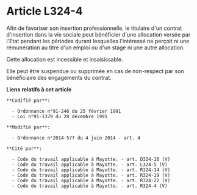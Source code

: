 # Article L324-4

Afin de favoriser son insertion professionnelle, le titulaire d'un contrat d'insertion dans la vie sociale peut bénéficier
d'une allocation versée par l'Etat pendant les périodes durant lesquelles l'intéressé ne perçoit ni une rémunération au titre
d'un emploi ou d'un stage ni une autre allocation. 

Cette allocation est incessible et insaisissable.

Elle peut être suspendue ou supprimée en cas de non-respect par son bénéficiaire des engagements du contrat.

**Liens relatifs à cet article**

	**Codifié par**:

	  - Ordonnance n°91-246 du 25 février 1991
	  - Loi n°91-1379 du 28 décembre 1991

	**Modifié par**:

	  - Ordonnance n°2014-577 du 4 juin 2014 - art. 4

	**Cité par**:

	  - Code du travail applicable à Mayotte. - art. D324-16 (V)
	  - Code du travail applicable à Mayotte. - art. L324-5 (V)
	  - Code du travail applicable à Mayotte. - art. R324-14 (V)
	  - Code du travail applicable à Mayotte. - art. R324-19 (V)
	  - Code du travail applicable à Mayotte. - art. R324-22 (V)
	  - Code du travail applicable à Mayotte. - art. R324-4 (V)
